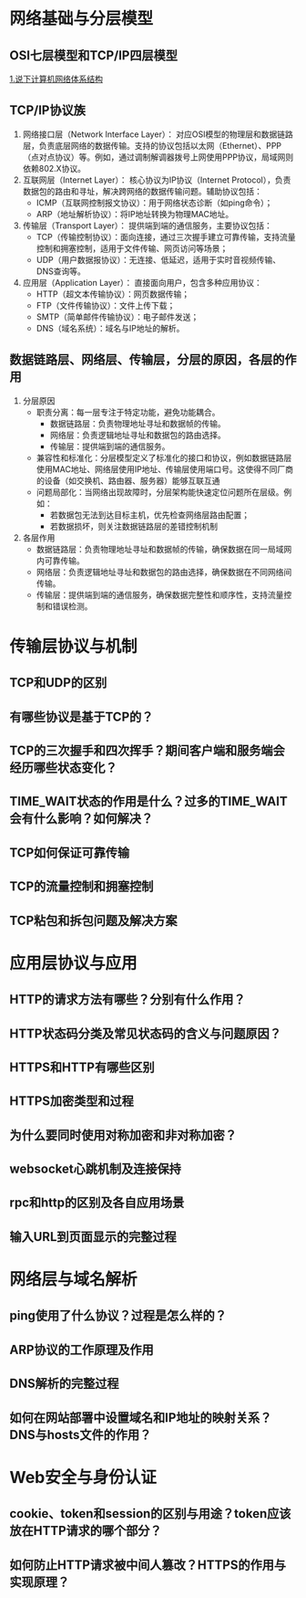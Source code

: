 # 网络基础与分层模型

## OSI七层模型和TCP/IP四层模型
[1.说下计算机网络体系结构](https://github.com/itwanger/toBeBetterJavaer/blob/master/docs/src/sidebar/sanfene/network.md#1%E8%AF%B4%E4%B8%8B%E8%AE%A1%E7%AE%97%E6%9C%BA%E7%BD%91%E7%BB%9C%E4%BD%93%E7%B3%BB%E7%BB%93%E6%9E%84)
## TCP/IP协议族
1. ​网络接口层​（Network Interface Layer）：
    对应OSI模型的物理层和数据链路层，负责底层网络的数据传输。支持的协议包括以太网（Ethernet）、PPP（点对点协议）等。例如，通过调制解调器拨号上网使用PPP协议，局域网则依赖802.X协议。
2. ​互联网层​（Internet Layer）：
    核心协议为IP协议​（Internet Protocol），负责数据包的路由和寻址，解决跨网络的数据传输问题。辅助协议包括：
    - ​ICMP​（互联网控制报文协议）：用于网络状态诊断（如ping命令）；
    - ​ARP​（地址解析协议）：将IP地址转换为物理MAC地址。
3. ​传输层​（Transport Layer）：
    提供端到端的通信服务，主要协议包括：
    - TCP​（传输控制协议）：面向连接，通过三次握手建立可靠传输，支持流量控制和拥塞控制，适用于文件传输、网页访问等场景；
    - ​UDP​（用户数据报协议）：无连接、低延迟，适用于实时音视频传输、DNS查询等。
4. ​应用层​（Application Layer）：
    直接面向用户，包含多种应用协议：
    - HTTP​（超文本传输协议）：网页数据传输；
    - FTP​（文件传输协议）：文件上传下载；
    - ​SMTP​（简单邮件传输协议）：电子邮件发送；
    - ​DNS​（域名系统）：域名与IP地址的解析。
## 数据链路层、网络层、传输层，分层的原因，各层的作用
1. 分层原因
    - 职责分离：每一层专注于特定功能，避免功能耦合。
        - 数据链路层：负责物理地址寻址和数据帧的传输。
        - 网络层：负责逻辑地址寻址和数据包的路由选择。
        - 传输层：提供端到端的通信服务。
    - 兼容性和标准化：分层模型定义了标准化的接口和协议，例如数据链路层使用MAC地址、网络层使用IP地址、传输层使用端口号。这使得不同厂商的设备（如交换机、路由器、服务器）能够互联互通
    - 问题局部化：当网络出现故障时，分层架构能快速定位问题所在层级。例如：
        - 若数据包无法到达目标主机，优先检查网络层路由配置；
        - 若数据损坏，则关注数据链路层的差错控制机制
2. 各层作用
   - 数据链路层：负责物理地址寻址和数据帧的传输，确保数据在同一局域网内可靠传输。
   - 网络层：负责逻辑地址寻址和数据包的路由选择，确保数据在不同网络间传输。
   - 传输层：提供端到端的通信服务，确保数据完整性和顺序性，支持流量控制和错误检测。
# 传输层协议与机制

## TCP和UDP的区别
## 有哪些协议是基于TCP的？
## TCP的三次握手和四次挥手？期间客户端和服务端会经历哪些状态变化？
## TIME_WAIT状态的作用是什么？过多的TIME_WAIT会有什么影响？如何解决？
## TCP如何保证可靠传输
## TCP的流量控制和拥塞控制
## TCP粘包和拆包问题及解决方案

# 应用层协议与应用

## HTTP的请求方法有哪些？分别有什么作用？
## HTTP状态码分类及常见状态码的含义与问题原因？
## HTTPS和HTTP有哪些区别
## HTTPS加密类型和过程
## 为什么要同时使用对称加密和非对称加密？
## websocket心跳机制及连接保持
## rpc和http的区别及各自应用场景
## 输入URL到页面显示的完整过程

# 网络层与域名解析

## ping使用了什么协议？过程是怎么样的？
## ARP协议的工作原理及作用
## DNS解析的完整过程
## 如何在网站部署中设置域名和IP地址的映射关系？DNS与hosts文件的作用？

# Web安全与身份认证

## cookie、token和session的区别与用途？token应该放在HTTP请求的哪个部分？
## 如何防止HTTP请求被中间人篡改？HTTPS的作用与实现原理？